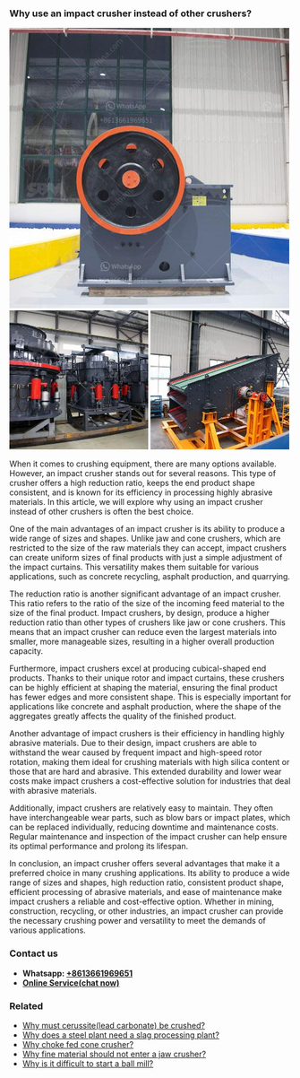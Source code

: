 <h3>Why use an impact crusher instead of other crushers?</h3><img src='1701742509.jpg' alt=''><p>When it comes to crushing equipment, there are many options available. However, an impact crusher stands out for several reasons. This type of crusher offers a high reduction ratio, keeps the end product shape consistent, and is known for its efficiency in processing highly abrasive materials. In this article, we will explore why using an impact crusher instead of other crushers is often the best choice.</p><p>One of the main advantages of an impact crusher is its ability to produce a wide range of sizes and shapes. Unlike jaw and cone crushers, which are restricted to the size of the raw materials they can accept, impact crushers can create uniform sizes of final products with just a simple adjustment of the impact curtains. This versatility makes them suitable for various applications, such as concrete recycling, asphalt production, and quarrying.</p><p>The reduction ratio is another significant advantage of an impact crusher. This ratio refers to the ratio of the size of the incoming feed material to the size of the final product. Impact crushers, by design, produce a higher reduction ratio than other types of crushers like jaw or cone crushers. This means that an impact crusher can reduce even the largest materials into smaller, more manageable sizes, resulting in a higher overall production capacity.</p><p>Furthermore, impact crushers excel at producing cubical-shaped end products. Thanks to their unique rotor and impact curtains, these crushers can be highly efficient at shaping the material, ensuring the final product has fewer edges and more consistent shape. This is especially important for applications like concrete and asphalt production, where the shape of the aggregates greatly affects the quality of the finished product.</p><p>Another advantage of impact crushers is their efficiency in handling highly abrasive materials. Due to their design, impact crushers are able to withstand the wear caused by frequent impact and high-speed rotor rotation, making them ideal for crushing materials with high silica content or those that are hard and abrasive. This extended durability and lower wear costs make impact crushers a cost-effective solution for industries that deal with abrasive materials.</p><p>Additionally, impact crushers are relatively easy to maintain. They often have interchangeable wear parts, such as blow bars or impact plates, which can be replaced individually, reducing downtime and maintenance costs. Regular maintenance and inspection of the impact crusher can help ensure its optimal performance and prolong its lifespan.</p><p>In conclusion, an impact crusher offers several advantages that make it a preferred choice in many crushing applications. Its ability to produce a wide range of sizes and shapes, high reduction ratio, consistent product shape, efficient processing of abrasive materials, and ease of maintenance make impact crushers a reliable and cost-effective option. Whether in mining, construction, recycling, or other industries, an impact crusher can provide the necessary crushing power and versatility to meet the demands of various applications.</p><h3>Contact us</h3><ul><li><strong>Whatsapp:&nbsp;<a href="https://wa.me/8613661969651">+8613661969651</a></strong></li><li><a href="https://swt.shibang-china.com/?git&amp;zhl&amp;Why use an impact crusher instead of other crushers"><strong>Online Service(chat now)</strong></a></li></ul><h3>Related</h3><ul><li><a href='Why must cerussitelead carbonate be crushed.md'>Why must cerussite(lead carbonate) be crushed?</a></li><li><a href='Why does a steel plant need a slag processing plant.md'>Why does a steel plant need a slag processing plant?</a></li><li><a href='Why choke fed cone crusher.md'>Why choke fed cone crusher?</a></li><li><a href='Why fine material should not enter a jaw crusher.md'>Why fine material should not enter a jaw crusher?</a></li><li><a href='Why is it difficult to start a ball mill.md'>Why is it difficult to start a ball mill?</a></li></ul>
